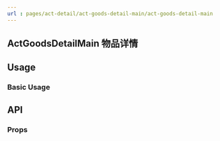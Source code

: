 ```yaml
---
url : pages/act-detail/act-goods-detail-main/act-goods-detail-main
---
```


## ActGoodsDetailMain 物品详情


## Usage

### Basic Usage

## API

### Props

